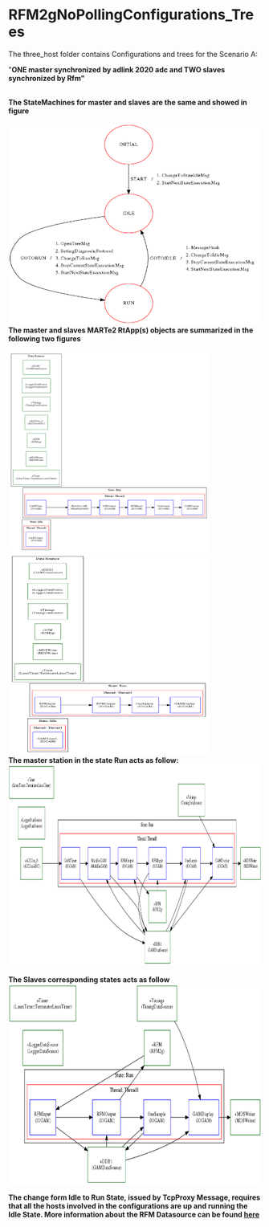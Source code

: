 # RFM2gNoPollingConfigurations_Trees

The three_host folder contains Configurations and trees  for the Scenario A:<br>
<p>
"<b>ONE master synchronized by adlink 2020 adc and TWO slaves synchronized by Rfm<b>"
</p>
<br>
The StateMachines for master and slaves are the same and showed in figure <br>
<br>
<img src="Docs/three_hosts/master/master_StateMachine.png" width="500" height="400">
<br>
The master and slaves MARTe2 RtApp(s) objects are summarized in the following two figures<br>
<br>
<img src="Docs/three_hosts/master/master_RTApp.png" width="400" height="400">

<img src="Docs/three_hosts/slaves/slave253_RTApp.png" width="400" height="400">

<br>
The master station in the state Run acts as follow:
<br>
<img src="Docs/three_hosts/master/master_StateRun.png" width="800" height="400"><br>
<br>
The Slaves corresponding states acts as follow 
<br>
<img src="Docs/three_hosts/slaves/slave253_StateRun.png"  width="600" height="400">

The change form Idle to Run State, issued by TcpProxy Message,  requires that all the hosts involved 
in the configurations  are up and running the Idle State.
More information about the RFM Datasource can be found [here](https://git.frascati.enea.it/davide.liuzza/rfm2gnopolling)

